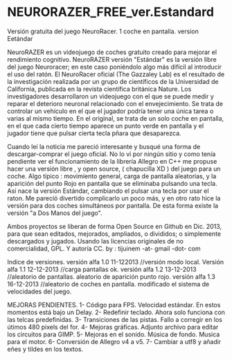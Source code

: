 NEURORAZER_FREE_ver.Estandard
=============================

Versión gratuita del juego NeuroRacer. 1 coche en pantalla. version Eetándar

NeuroRAZER es un videojuego de coches gratuito creado para mejorar el rendimiento cognitivo. NeuroRAZER versión "Estándar" es la versión libre del juego Neuroracer; en este caso poniéndolo algo más difícil al introducir el uso del ratón. El NeuroRacer oficial (The Gazzaley Lab) es el resultado de la investigación realizada por un grupo de científicos de la Universidad de California, publicada en la revista científica británica Nature. Los investigadores desarrollaron un videojuego con el que se puede medir y reparar el deterioro neuronal relacionado con el envejecimiento. Se trata de controlar un vehículo en el que el jugador podría tener una única tarea o varias al mismo tiempo. En el original, se trata de un solo coche en pantalla, en el que cada cierto tiempo aparece un punto verde en pantalla y el jugador tiene que pulsar cierta tecla pñara que desaparezca.

Cuando leí la noticia me pareció interesante y busqué una forma de descargar-comprar el juego oficial. No lo vi por ningún sitio y como tenía pendiente ver el funcionamiento de la librería Allegro en C++ me propuse hacer una versión libre , y open source, ( chapucilla XD ) del juego para un coche. Algo típico : movimiento general, carga de pantalla aleatorias, y la aparición del punto Rojo en pantalla que se eliminaba pulsando una tecla. Así nace la versión Estándar, cambiando el pulsar una tecla por usar el raton. Me parecíó divertido complicarlo un poco más, y en otro rato hice la versión para dos coches simultáneos por pantalla. De esta forma existe la versión "a Dos Manos del juego".

Ambos proyectos se liberan de forma Open Source en Github en Dic. 2013, para que sean editados, mejorados, ampliados, o divididos; o simplemente descargados y jugados. Usando las licencias originales de no comercialidad, GPL. Y autoría CC. by : tijuinem -at- gmail -dot- com

Indice de versiones.
versión alfa 1.0 11-122013 //versión modo local. 
Versión alfa 1.1 12-12-2013 //carga pantallas ok.
versión alfa 1.2 13-12-2013 //aleatorio de pantallas. aleatorio de aparición punto rojo.
versión alfa 1.3 16-12-2013 //aleatorio de coches en pantalla. modificado el sistema de velocidades del juego.

MEJORAS PENDIENTES.
1- Código para FPS. Velocidad estándar. En estos momentos está bajo un Delay.
2- Redefinir teclado. Ahora solo funciona con las telcas predefinidas.
3- Transiciones de las pistas. Fallo a corregir en los útimos 480 pixels del for.
4- Mejoras gráficas. Adjunto archivo para editar los circuitos para GIMP.
5- Mejoras en el sonido. Música de fondo. Musica para el motor. 
6- Conversión de Allegro v4 a v5. 
7- Cambiar a utf8 y añadir eñes y tildes en los textos.
